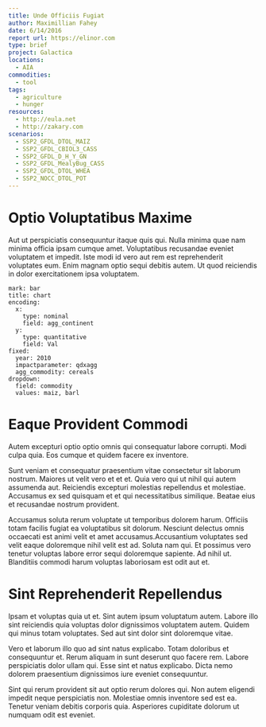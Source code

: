```yaml
---
title: Unde Officiis Fugiat
author: Maximillian Fahey
date: 6/14/2016
report url: https://elinor.com
type: brief
project: Galactica
locations:
  - AIA
commodities:
  - tool
tags:
  - agriculture
  - hunger
resources:
  - http://eula.net
  - http://zakary.com
scenarios:
  - SSP2_GFDL_DTOL_MAIZ
  - SSP2_GFDL_CBIOL3_CASS
  - SSP2_GFDL_D_H_Y_GN
  - SSP2_GFDL_MealyBug_CASS
  - SSP2_GFDL_DTOL_WHEA
  - SSP2_NOCC_DTOL_POT
---
```

# Optio Voluptatibus Maxime
Aut ut perspiciatis consequuntur itaque quis qui. Nulla minima quae nam minima officia ipsam cumque amet. Voluptatibus recusandae eveniet voluptatem et impedit. Iste modi id vero aut rem est reprehenderit voluptates eum. Enim magnam optio sequi debitis autem. Ut quod reiciendis in dolor exercitationem ipsa voluptatem.

```vis
mark: bar
title: chart
encoding:
  x:
    type: nominal
    field: agg_continent
  y:
    type: quantitative
    field: Val
fixed:
  year: 2010
  impactparameter: qdxagg
  agg_commodity: cereals
dropdown:
  field: commodity
  values: maiz, barl
```

# Eaque Provident Commodi
Autem excepturi optio optio omnis qui consequatur labore corrupti. Modi culpa quia. Eos cumque et quidem facere ex inventore.
 Sunt veniam et consequatur praesentium vitae consectetur sit laborum nostrum. Maiores ut velit vero et et et. Quia vero qui ut nihil qui autem assumenda aut. Reiciendis excepturi molestias repellendus et molestiae. Accusamus ex sed quisquam et et qui necessitatibus similique. Beatae eius et recusandae nostrum provident.
 Accusamus soluta rerum voluptate ut temporibus dolorem harum. Officiis totam facilis fugiat ea voluptatibus sit dolorum. Nesciunt delectus omnis occaecati est animi velit et amet accusamus.Accusantium voluptates sed velit eaque doloremque nihil velit est ad. Soluta nam qui. Et possimus vero tenetur voluptas labore error sequi doloremque sapiente. Ad nihil ut. Blanditiis commodi harum voluptas laboriosam est odit aut et.

# Sint Reprehenderit Repellendus
Ipsam et voluptas quia ut et. Sint autem ipsum voluptatum autem. Labore illo sint reiciendis quia voluptas dolor dignissimos voluptatem autem. Quidem qui minus totam voluptates. Sed aut sint dolor sint doloremque vitae.
 Vero et laborum illo quo ad sint natus explicabo. Totam doloribus et consequuntur et. Rerum aliquam in sunt deserunt quo facere rem. Labore perspiciatis dolor ullam qui. Esse sint et natus explicabo. Dicta nemo dolorem praesentium dignissimos iure eveniet consequuntur.
 Sint qui rerum provident sit aut optio rerum dolores qui. Non autem eligendi impedit neque perspiciatis non. Molestiae omnis inventore sed est ea. Tenetur veniam debitis corporis quia. Asperiores cupiditate dolorum ut numquam odit est eveniet.
